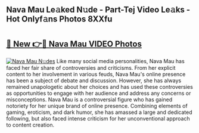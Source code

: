 ## Nava Mau Le𝚊ked N𝚞de - Part-Tej Video Le𝚊ks - Hot Onlyf𝚊ns Photos 8XXfu

# <h2><a href="http://ab2199.deff.icu/?id=Nava+Mau">🔗 New 👉🔴 Nava Mau VIDEO Photos</a></h2>

[![Nava Mau N𝚞des](https://i.imgur.com/rIISA9y.gif)](http://ab2199.deff.icu/?id=Nava+Mau)
Like many social media personalities, Nava Mau has faced her fair share of controversies and criticisms. From her explicit content to her involvement in various feuds, Nava Mau's online presence has been a subject of debate and discussion. However, she has always remained unapologetic about her choices and has used these controversies as opportunities to engage with her audience and address any concerns or misconceptions. Nava Mau is a controversial figure who has gained notoriety for her unique brand of online presence. Combining elements of gaming, eroticism, and dark humor, she has amassed a large and dedicated following, but also faced intense criticism for her unconventional approach to content creation.

